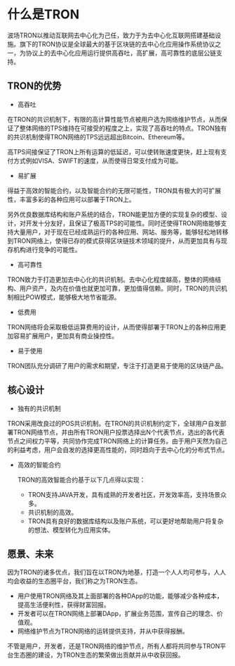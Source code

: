 # 什么是TRON

波场TRON以推动互联网去中心化为己任，致力于为去中心化互联网搭建基础设施。旗下的TRON协议是全球最大的基于区块链的去中心化应用操作系统协议之一，为协议上的去中心化应用运行提供高吞吐，高扩展，高可靠性的底层公链支持。

## TRON的优势

+ 高吞吐

在TRON的共识机制下，有限的高计算性能节点被用户选为网络维护节点，从而保证了整体网络的TPS维持在可接受的程度之上，实现了高吞吐的特点。TRON独有的共识机制使得TRON网络的TPS远远超出Bitcoin、Ethereum等。

高TPS间接保证了TRON上所有运算的低延迟，可以使转账速度更快，赶上现有支付方式例如VISA、SWIFT的速度，从而使得日常支付成为可能。

+ 易扩展

得益于高效的智能合约，以及智能合约的无限可能性，TRON具有极大的可扩展性，丰富多彩的各种应用可以部署于TRON上。
      
另外优良数据库结构和账户系统的结合，TRON能更加方便的实现复杂的模型、设计，对开发十分友好，且保证了极高TPS的可能性。同时还使得TRON网络能够支持大量用户，对于现在已经成熟运行的各种应用、网站、服务等，能够轻松地转移到TRON网络上，使得已存的模式获得区块链技术领域的提升，从而更加具有与现存机构进行竞争的可能性。

+ 高可靠性

TRON致力于打造更加去中心化的共识机制。去中心化程度越高，整体的网络结构、用户资产，及内在价值也就更加可靠，更加值得信赖。同时，TRON的共识机制相比POW模式，能够极大地节省能源。

+ 低费用

TRON网络将会采取极低运算费用的设计，从而使得部署于TRON上的各种应用更加容易扩展用户，更加具有商业操控性。

+ 易于使用

TRON团队充分调研了用户的需求和期望，专注于打造更易于使用的区块链产品。

## 核心设计

+ 独有的共识机制

TRON采用改良过的POS共识机制。在TRON的共识机制约定下，全球用户自发部署TRON网络节点，并由所有TRON用户投票选择出N个代表节点，选出的各代表节点之间权力平等，共同协作完成TRON网络上的计算任务。由于用户天然为自己的利益考虑，用户会自发的选择更高性能的，同时趋向于去中心化的分布式节点。

+ 高效的智能合约

    TRON的高效智能合约基于以下几点得以实现：

    + TRON支持JAVA开发，具有成熟的开发者社区，开发效率高，支持场景众多。
    + 共识机制的高效。
    + TRON具有良好的数据库结构以及账户系统，可以更好地帮助用户将复杂的想法、模型转化为应用实体。

## 愿景、未来
 
因为TRON的诸多优点，我们旨在以TRON为地基，打造一个人人均可参与，人人均会收益的生态圈平台，我们称之为TRON生态。

+ 用户使用TRON网络及其上面部署的各种DApp的功能，能够减少各种成本，提高生活便利性，获得财富回报。
+ 开发者可以在TRON网络上部署DApp，扩展业务范围，宣传自己的理念、价值观。
+ 网络维护节点为TRON网络的运转提供支持，并从中获得报酬。

不管是用户，开发者，还是TRON网络的维护节点，所有人都将共同参与TRON平台生态圈的建设，为TRON生态的繁荣做出贡献并从中收获回报。

